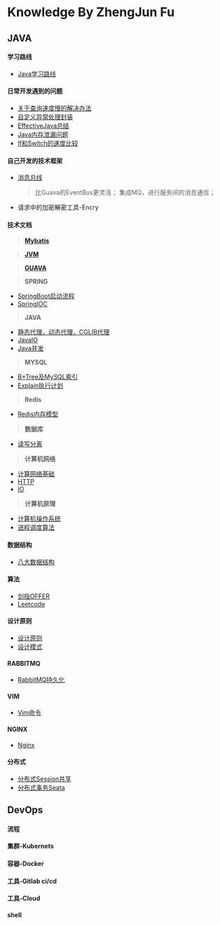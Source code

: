 Knowledge By ZhengJun Fu 
======

## JAVA
#### 学习路线
  * [Java学习路线](./doc/learnPlan/Java学习路线.md)

#### 日常开发遇到的问题
  * [关于查询速度慢的解决办法](./doc/mysql/查询缓慢解决办法.md)
  * [自定义异常处理封装](https://github.com/LuoJhno/knowledge/tree/master/code/src/java_exception_wrapper)
  * [EffectiveJava总结](./doc/effectiveJava/EffectiveJava总结.md)
  * [Java内存泄漏问题](./doc/java/Java内存泄漏.md) 
  * [If和Switch的速度比较](./doc/java/If和Switch的速度比较.md)
   

#### 自己开发的技术框架
  * [消息总线](https://github.com/LuoJhno/messageBus)   
    > 比Guava的EventBus更灵活；
    集成MQ，进行服务间的消息通信；
  * 请求中的加密解密工具-Encry

#### 技术文档
> **[Mybatis](./doc/mybatis/Mybatis目录.md)**

> **[JVM](./doc/jvm/JVM目录.md)**  

> **[GUAVA](./doc/guava/Guava.md)**

> **SPRING**
   * [SpringBoot启动流程](./doc/springboot/SpringBoot启动流程.md)
   * [SpringIOC](./doc/spring/SpringIOC.md)
   
> **JAVA**
   * [静态代理，动态代理，CGLIB代理](./doc/java/静态代理，动态代理，CGLIB代理.md)
   * [JavaIO](./doc/java/JavaIO.md)
   * [Java并发](./doc/java/Java并发.md)
  


> **MYSQL**
   * [B+Tree及MySQL索引](./doc/mysql/B+Tree及MySQL索引.md)
   * [Explain执行计划](./doc/mysql/MySQLExplain/Explain执行计划.md)

> **Redis**
  * [Redis内存模型](./doc/redis/Redis内存模型.md)

> **数据库**
  * [读写分离](./doc/mysql/读写分离.md)
  
> **计算机网络**
  * [计算网络基础](./doc/computerNetwork/计算机网络基础.md)
  * [HTTP](./doc/computerNetwork/HTTP.md)
  * [IO](./doc/computerNetwork/IO.md)

> **计算机原理**
  * [计算机操作系统](./doc/operatingSystem/计算机操作系统.md)
  * [进程调度算法](./doc/java/进程调度算法.md)

#### 数据结构
  * [八大数据结构](./doc/algorithm/dataStructure/八大数据结构.md)
#### 算法
  * [剑指OFFER](./doc/algorithm/offer/剑指OFFER目录.md) 
  * [Leetcode](./doc/algorithm/leetcode/LeetCode目录.md)


#### 设计原则
  * [设计原则](./doc/design/设计原则.md)
  * [设计模式](./doc/designPatterns/设计模式目录.md)

#### RABBITMQ
  * [RabbitMQ持久化](./doc/rabbitMQ/RabbitMQ持久化.md)

#### VIM
  * [Vim命令](./doc/vim/vim命令.md)

#### NGINX
  * [Nginx](./doc/nginx/Nginx.md)

#### 分布式
  * [分布式Session共享](./doc/分布式/分布式Session共享.md)
  * [分布式事务Seata](./doc/分布式/分布式事务之Seata.md)
 
## DevOps
#### 流程
#### 集群-Kubernets
#### 容器-Docker
#### 工具-Gitlab ci/cd
#### 工具-Cloud

#### shell
